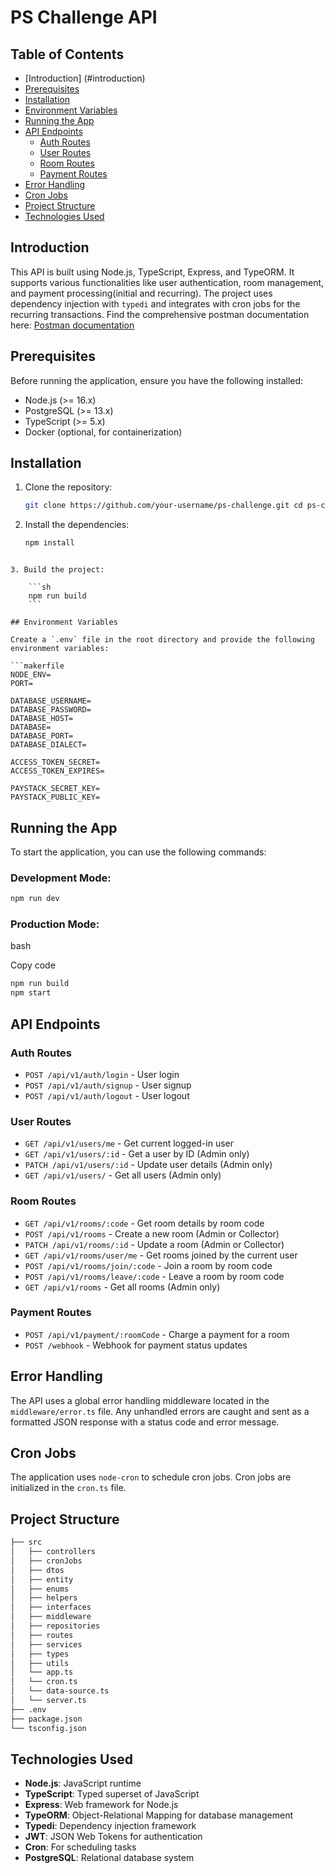 # PS Challenge API

## Table of Contents

- [Introduction] (#introduction)
- [Prerequisites](#prerequisites)
- [Installation](#installation)
- [Environment Variables](#environment-variables)
- [Running the App](#running-the-app)
- [API Endpoints](#api-endpoints)
  - [Auth Routes](#auth-routes)
  - [User Routes](#user-routes)
  - [Room Routes](#room-routes)
  - [Payment Routes](#payment-routes)
- [Error Handling](#error-handling)
- [Cron Jobs](#cron-jobs)
- [Project Structure](#project-structure)
- [Technologies Used](#technologies-used)

## Introduction

This API is built using Node.js, TypeScript, Express, and TypeORM. It supports various functionalities like user authentication, room management, and payment processing(initial and recurring). The project uses dependency injection with `typedi` and integrates with cron jobs for the recurring transactions.
Find the comprehensive postman documentation here: <a href="https://documenter.getpostman.com/view/22556744/2sAXxQfD4K#998357ca-d7d5-4137-bc9d-36edb98bb1d8" target="_blank">Postman documentation</a>

## Prerequisites

Before running the application, ensure you have the following installed:

- Node.js (>= 16.x)
- PostgreSQL (>= 13.x)
- TypeScript (>= 5.x)
- Docker (optional, for containerization)

## Installation

1. Clone the repository:

   ```bash
   git clone https://github.com/your-username/ps-challenge.git cd ps-challenge
   ```

2. Install the dependencies:

   ```bash
   npm install
   ```

````

3. Build the project:

    ```sh
	npm run build
    ```

## Environment Variables

Create a `.env` file in the root directory and provide the following environment variables:

```makerfile
NODE_ENV=
PORT=

DATABASE_USERNAME=
DATABASE_PASSWORD=
DATABASE_HOST=
DATABASE=
DATABASE_PORT=
DATABASE_DIALECT=

ACCESS_TOKEN_SECRET=
ACCESS_TOKEN_EXPIRES=

PAYSTACK_SECRET_KEY=
PAYSTACK_PUBLIC_KEY=
````

## Running the App

To start the application, you can use the following commands:

### Development Mode:

```bash
npm run dev
```

### Production Mode:

bash

Copy code

```bash
npm run build
npm start
```

## API Endpoints

### Auth Routes

- `POST /api/v1/auth/login` - User login
- `POST /api/v1/auth/signup` - User signup
- `POST /api/v1/auth/logout` - User logout

### User Routes

- `GET /api/v1/users/me` - Get current logged-in user
- `GET /api/v1/users/:id` - Get a user by ID (Admin only)
- `PATCH /api/v1/users/:id` - Update user details (Admin only)
- `GET /api/v1/users/` - Get all users (Admin only)

### Room Routes

- `GET /api/v1/rooms/:code` - Get room details by room code
- `POST /api/v1/rooms` - Create a new room (Admin or Collector)
- `PATCH /api/v1/rooms/:id` - Update a room (Admin or Collector)
- `GET /api/v1/rooms/user/me` - Get rooms joined by the current user
- `POST /api/v1/rooms/join/:code` - Join a room by room code
- `POST /api/v1/rooms/leave/:code` - Leave a room by room code
- `GET /api/v1/rooms` - Get all rooms (Admin only)

### Payment Routes

- `POST /api/v1/payment/:roomCode` - Charge a payment for a room
- `POST /webhook` - Webhook for payment status updates

## Error Handling

The API uses a global error handling middleware located in the `middleware/error.ts` file. Any unhandled errors are caught and sent as a formatted JSON response with a status code and error message.

## Cron Jobs

The application uses `node-cron` to schedule cron jobs. Cron jobs are initialized in the `cron.ts` file.

## Project Structure

```bash
├── src
│   ├── controllers
│   ├── cronJobs
│   ├── dtos
│   ├── entity
│   ├── enums
│   ├── helpers
│   ├── interfaces
│  	├── middleware
│   ├── repositories
│   ├── routes
│   ├── services
│   ├── types
│   ├── utils
│   └── app.ts
│   └── cron.ts
│   └── data-source.ts
│   └── server.ts
├── .env
├── package.json
└── tsconfig.json
```

## Technologies Used

- **Node.js**: JavaScript runtime
- **TypeScript**: Typed superset of JavaScript
- **Express**: Web framework for Node.js
- **TypeORM**: Object-Relational Mapping for database management
- **Typedi**: Dependency injection framework
- **JWT**: JSON Web Tokens for authentication
- **Cron**: For scheduling tasks
- **PostgreSQL**: Relational database system
